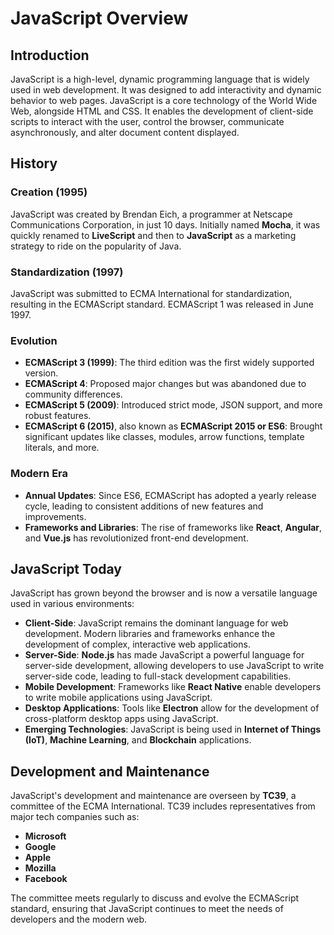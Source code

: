 # JavaScript Overview

## Introduction

JavaScript is a high-level, dynamic programming language that is widely used in web development. It was designed to add interactivity and dynamic behavior to web pages. JavaScript is a core technology of the World Wide Web, alongside HTML and CSS. It enables the development of client-side scripts to interact with the user, control the browser, communicate asynchronously, and alter document content displayed.

## History

### Creation (1995)

JavaScript was created by Brendan Eich, a programmer at Netscape Communications Corporation, in just 10 days. Initially named **Mocha**, it was quickly renamed to **LiveScript** and then to **JavaScript** as a marketing strategy to ride on the popularity of Java.

### Standardization (1997)

JavaScript was submitted to ECMA International for standardization, resulting in the ECMAScript standard. ECMAScript 1 was released in June 1997.

### Evolution

- **ECMAScript 3 (1999)**: The third edition was the first widely supported version.
- **ECMAScript 4**: Proposed major changes but was abandoned due to community differences.
- **ECMAScript 5 (2009)**: Introduced strict mode, JSON support, and more robust features.
- **ECMAScript 6 (2015)**, also known as **ECMAScript 2015 or ES6**: Brought significant updates like classes, modules, arrow functions, template literals, and more.

### Modern Era

- **Annual Updates**: Since ES6, ECMAScript has adopted a yearly release cycle, leading to consistent additions of new features and improvements.
- **Frameworks and Libraries**: The rise of frameworks like **React**, **Angular**, and **Vue.js** has revolutionized front-end development.

## JavaScript Today

JavaScript has grown beyond the browser and is now a versatile language used in various environments:

- **Client-Side**: JavaScript remains the dominant language for web development. Modern libraries and frameworks enhance the development of complex, interactive web applications.
- **Server-Side**: **Node.js** has made JavaScript a powerful language for server-side development, allowing developers to use JavaScript to write server-side code, leading to full-stack development capabilities.
- **Mobile Development**: Frameworks like **React Native** enable developers to write mobile applications using JavaScript.
- **Desktop Applications**: Tools like **Electron** allow for the development of cross-platform desktop apps using JavaScript.
- **Emerging Technologies**: JavaScript is being used in **Internet of Things (IoT)**, **Machine Learning**, and **Blockchain** applications.

## Development and Maintenance

JavaScript's development and maintenance are overseen by **TC39**, a committee of the ECMA International. TC39 includes representatives from major tech companies such as:

- **Microsoft**
- **Google**
- **Apple**
- **Mozilla**
- **Facebook**

The committee meets regularly to discuss and evolve the ECMAScript standard, ensuring that JavaScript continues to meet the needs of developers and the modern web.
